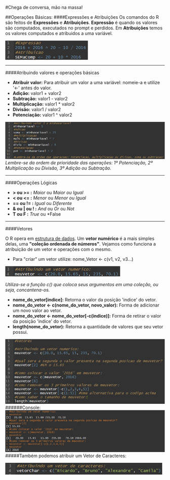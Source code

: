 #Chega de conversa, mão na massa!

##Operações Básicas:
####Expressões e Atribuições
Os comandos do R são feitos de **Expressões** e **Atribuições**. **Expressão** é quando os valores são computados, executados no prompt e perdidos. Em **Atribuições** temos os valores computados e atribuidos a uma variável.

![](AtribExpre.png)


---


####Atribuindo valores e operações básicas
* **Atribuir valor:** Para atribuir um valor a uma variável: nomeie-a e utilize '<-' antes do valor.
* **Adição:** valor1 + valor2
* **Subtração:** valor1 - valor2
* **Multiplicação:** valor1 * valor2
* **Divisão:** valor1 / valor2
* **Potenciação:** valor1 ^ valor2


![](Operacoes1.png)
*Lembre-se da ordem de prioridade das operações: 1º Potenciação, 2º Multiplicação ou Divisão, 3º Adição ou Subtração.*


---


####Operações Lógicas
* **> ou >= :** *Maior* ou *Maior ou Igual*
* **< ou <= :** *Menor* ou *Menor ou Igual*
* **== ou != :** *Igual* ou *Diferente*
* **& ou | ou ! :** *And* ou *Or* ou *Not*
* **T ou F :** *True* ou *False


---


####Vetores

O R opera em [estrutura de dados](https://pt.wikipedia.org/wiki/Estrutura_de_dados). Um **vetor numérico** é a mais simples delas, uma **"coleção ordenada de números"**. Vejamos como funciona a atribuição de um vetor e operações com o mesmo.
* Para "criar" um vetor utilize: nome_Vetor <- c(v1, v2, v3...) 

![](AtribuindoVetorNum.png)

*Utiliza-se a função c() que coloca seus argumentos em uma coleção, ou seja, concantena-os.*
* **nome_do_vetor[indice]:** Retorna o valor da posição 'indice' do vetor.
* **nome_do_vetor <- c(nome_do_vetor, novo_valor):** Forma de adicionar um novo valor ao vetor.
* **nome_do_vetor <- nome_do_vetor[-c(indice)]:** Forma de retirar o valor da posição 'indice' do vetor.
* **length(nome_do_vetor):** Retorna a quantidade de valores que seu vetor possui.

![](OperacoesVetores1.png)
######Console:
![](ConsoleVetores.png)
#####Também podemos atribuir um Vetor de Caracteres:


![](Atrib_VetorChar1.png)

  


